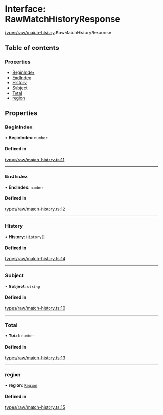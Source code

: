 # Interface: RawMatchHistoryResponse

[types/raw/match-history](../modules/types_raw_match_history.md).RawMatchHistoryResponse

## Table of contents

### Properties

- [BeginIndex](types_raw_match_history.RawMatchHistoryResponse.md#beginindex)
- [EndIndex](types_raw_match_history.RawMatchHistoryResponse.md#endindex)
- [History](types_raw_match_history.RawMatchHistoryResponse.md#history)
- [Subject](types_raw_match_history.RawMatchHistoryResponse.md#subject)
- [Total](types_raw_match_history.RawMatchHistoryResponse.md#total)
- [region](types_raw_match_history.RawMatchHistoryResponse.md#region)

## Properties

### BeginIndex

• **BeginIndex**: `number`

#### Defined in

[types/raw/match-history.ts:11](https://github.com/jameslinimk/unofficial-valorant-api/blob/2dbdb4a/package/src/types/raw/match-history.ts#L11)

___

### EndIndex

• **EndIndex**: `number`

#### Defined in

[types/raw/match-history.ts:12](https://github.com/jameslinimk/unofficial-valorant-api/blob/2dbdb4a/package/src/types/raw/match-history.ts#L12)

___

### History

• **History**: `History`[]

#### Defined in

[types/raw/match-history.ts:14](https://github.com/jameslinimk/unofficial-valorant-api/blob/2dbdb4a/package/src/types/raw/match-history.ts#L14)

___

### Subject

• **Subject**: `string`

#### Defined in

[types/raw/match-history.ts:10](https://github.com/jameslinimk/unofficial-valorant-api/blob/2dbdb4a/package/src/types/raw/match-history.ts#L10)

___

### Total

• **Total**: `number`

#### Defined in

[types/raw/match-history.ts:13](https://github.com/jameslinimk/unofficial-valorant-api/blob/2dbdb4a/package/src/types/raw/match-history.ts#L13)

___

### region

• **region**: [`Region`](../modules/types_general.md#region)

#### Defined in

[types/raw/match-history.ts:15](https://github.com/jameslinimk/unofficial-valorant-api/blob/2dbdb4a/package/src/types/raw/match-history.ts#L15)

